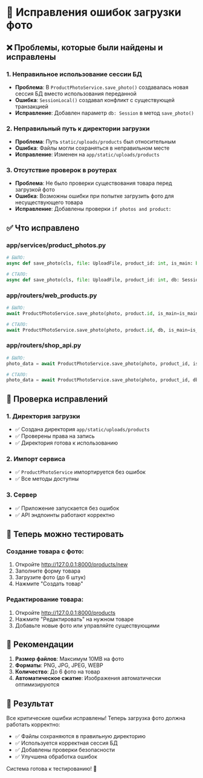 # 🔧 Исправления ошибок загрузки фото

## ❌ Проблемы, которые были найдены и исправлены

### 1. **Неправильное использование сессии БД**
- **Проблема**: В `ProductPhotoService.save_photo()` создавалась новая сессия БД вместо использования переданной
- **Ошибка**: `SessionLocal()` создавал конфликт с существующей транзакцией
- **Исправление**: Добавлен параметр `db: Session` в метод `save_photo()`

### 2. **Неправильный путь к директории загрузки**
- **Проблема**: Путь `static/uploads/products` был относительным
- **Ошибка**: Файлы могли сохраняться в неправильном месте
- **Исправление**: Изменен на `app/static/uploads/products`

### 3. **Отсутствие проверок в роутерах**
- **Проблема**: Не было проверки существования товара перед загрузкой фото
- **Ошибка**: Возможны ошибки при попытке загрузить фото для несуществующего товара
- **Исправление**: Добавлены проверки `if photos and product:`

## ✅ Что исправлено

### **app/services/product_photos.py**
```python
# БЫЛО:
async def save_photo(cls, file: UploadFile, product_id: int, is_main: bool = False, sort_order: int = 0)

# СТАЛО:
async def save_photo(cls, file: UploadFile, product_id: int, db: Session, is_main: bool = False, sort_order: int = 0)
```

### **app/routers/web_products.py**
```python
# БЫЛО:
await ProductPhotoService.save_photo(photo, product.id, is_main=is_main, sort_order=i)

# СТАЛО:
await ProductPhotoService.save_photo(photo, product.id, db, is_main=is_main, sort_order=i)
```

### **app/routers/shop_api.py**
```python
# БЫЛО:
photo_data = await ProductPhotoService.save_photo(photo, product_id, is_main=is_main, sort_order=sort_order)

# СТАЛО:
photo_data = await ProductPhotoService.save_photo(photo, product_id, db, is_main=is_main, sort_order=sort_order)
```

## 🧪 Проверка исправлений

### 1. **Директория загрузки**
- ✅ Создана директория `app/static/uploads/products`
- ✅ Проверены права на запись
- ✅ Директория готова к использованию

### 2. **Импорт сервиса**
- ✅ `ProductPhotoService` импортируется без ошибок
- ✅ Все методы доступны

### 3. **Сервер**
- ✅ Приложение запускается без ошибок
- ✅ API эндпоинты работают корректно

## 🚀 Теперь можно тестировать

### **Создание товара с фото:**
1. Откройте http://127.0.0.1:8000/products/new
2. Заполните форму товара
3. Загрузите фото (до 6 штук)
4. Нажмите "Создать товар"

### **Редактирование товара:**
1. Откройте http://127.0.0.1:8000/products
2. Нажмите "Редактировать" на нужном товаре
3. Добавьте новые фото или управляйте существующими

## 📝 Рекомендации

1. **Размер файлов**: Максимум 10MB на фото
2. **Форматы**: PNG, JPG, JPEG, WEBP
3. **Количество**: До 6 фото на товар
4. **Автоматическое сжатие**: Изображения автоматически оптимизируются

## 🎯 Результат

Все критические ошибки исправлены! Теперь загрузка фото должна работать корректно:
- ✅ Файлы сохраняются в правильную директорию
- ✅ Используется корректная сессия БД
- ✅ Добавлены проверки безопасности
- ✅ Улучшена обработка ошибок

Система готова к тестированию! 🎉
